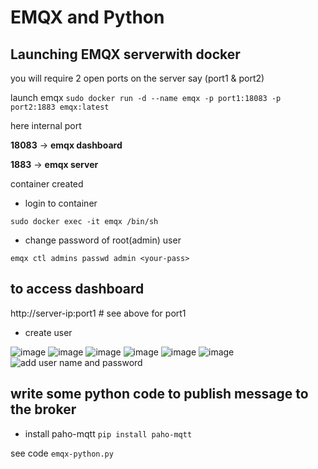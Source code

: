 # EMQX and Python

## Launching EMQX serverwith docker

you will require 2 open ports on the server say (port1 & port2)

launch emqx `sudo docker run -d --name emqx -p port1:18083 -p port2:1883 emqx:latest`

here internal port 

**18083** -> **emqx dashboard**

**1883** -> **emqx server**


container created

- login to container

`sudo docker exec -it emqx /bin/sh`

- change password of root(admin) user

`emqx ctl admins passwd admin <your-pass>`

## to access dashboard

http://server-ip:port1 # see above for port1

- create user

![image](https://user-images.githubusercontent.com/46744784/230608750-9e5308e5-2e31-4560-b681-f47b69958cf9.png)
![image](https://user-images.githubusercontent.com/46744784/230608802-04d4b048-18e0-40d1-95fb-68df1ccb7a6e.png)
![image](https://user-images.githubusercontent.com/46744784/230608842-5de1866a-10f5-4973-bc07-f561ec1504f2.png)
![image](https://user-images.githubusercontent.com/46744784/230608891-3b61c457-8468-42ea-9e7b-f2a2d339bbdc.png)
![image](https://user-images.githubusercontent.com/46744784/230608948-bad8d182-b77a-430c-80cb-564533c4a083.png)
![image](https://user-images.githubusercontent.com/46744784/230608987-689d8dc6-2e7e-4141-bf19-0bda6ae7b095.png)
![add user name and password](https://user-images.githubusercontent.com/46744784/230609065-6fc89d32-ef35-426b-ab63-123464435fc6.png)

## write some python code to publish message to the broker

- install paho-mqtt
`pip install paho-mqtt`

see code `emqx-python.py`



